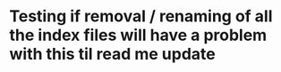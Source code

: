 # Testing if removal / renaming of all the index files will have a problem with this til read me update

